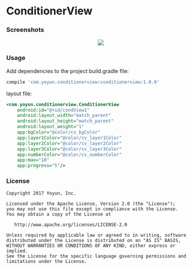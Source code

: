 # ConditionerView


### Screenshots
<p align="center">
    <img src="D:\MProjects\Android\ConditionerView\screenshots\device-2017-07-22-001408.png">
</p>

### Usage

Add dependencies to the project build.gradle file: 
```groovy
compile 'com.yoyun.conditionerview:conditionerview:1.0.0'
```

layout file:
```xml
<com.yoyun.conditionerview.ConditionerView
    android:id="@+id/condView1"
    android:layout_width="match_parent"
    android:layout_height="match_parent"
    android:layout_weight="1"
    app:bgColor="@color/cv_bgColor"
    app:layer1Color="@color/cv_layer1Color"
    app:layer2Color="@color/cv_layer2Color"
    app:layer3Color="@color/cv_layer3Color"
    app:numberColor="@color/cv_numberColor"
    app:max="10"
    app:progress="5"/>

```

### License


```
Copyright 2017 Yoyun, Inc.

Licensed under the Apache License, Version 2.0 (the "License");
you may not use this file except in compliance with the License.
You may obtain a copy of the License at

   http://www.apache.org/licenses/LICENSE-2.0

Unless required by applicable law or agreed to in writing, software
distributed under the License is distributed on an "AS IS" BASIS,
WITHOUT WARRANTIES OR CONDITIONS OF ANY KIND, either express or implied.
See the License for the specific language governing permissions and
limitations under the License.
```

